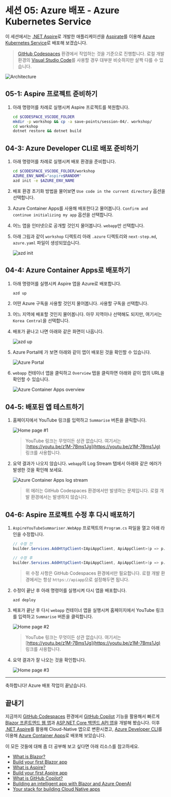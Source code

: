 # 세션 05: Azure 배포 - Azure Kubernetes Service

이 세션에서는 [.NET Aspire](https://learn.microsoft.com/ko-kr/dotnet/aspire/get-started/aspire-overview?WT.mc_id=dotnet-113934-juyoo)로 개발한 애플리케이션을 [Aspirate](https://github.com/prom3theu5/aspirational-manifests)를 이용해 [Azure Kubernetes Service](https://learn.microsoft.com/ko-kr/azure/aks/intro-kubernetes?WT.mc_id=dotnet-113934-juyoo)로 배포해 보겠습니다.

> [GitHub Codespaces](https://docs.github.com/ko/codespaces/overview) 환경에서 작업하는 것을 기준으로 진행합니다. 로컬 개발 환경의 [Visual Studio Code](https://code.visualstudio.com/?WT.mc_id=dotnet-113934-juyoo)를 사용할 경우 대부분 비슷하지만 살짝 다를 수 있습니다.

![Architecture](./images/04-architecture.png)

## 05-1: Aspire 프로젝트 준비하기

1. 아래 명령어를 차례로 실행시켜 Aspire 프로젝트를 복원합니다.

    ```bash
    cd $CODESPACE_VSCODE_FOLDER
    mkdir -p workshop && cp -a save-points/session-04/. workshop/
    cd workshop
    dotnet restore && dotnet build
    ```

## 04-3: Azure Developer CLI로 배포 준비하기

1. 아래 명령어를 차례로 실행시켜 배포 환경을 준비합니다.

    ```bash
    cd $CODESPACE_VSCODE_FOLDER/workshop
    AZURE_ENV_NAME="aspire$RANDOM"
    azd init -e $AZURE_ENV_NAME
    ```

1. 배포 환경 초기화 방법을 물어보면 `Use code in the current directory` 옵션을 선택합니다.
1. Azure Container Apps를 사용해 배포한다고 물어봅니다. `Confirm and continue initializing my app` 옵션을 선택합니다.
1. 어느 앱을 인터넷으로 공개할 것인지 물어봅니다. `webapp`만 선택합니다.
1. 아래 그림과 같이 `workshop` 디렉토리 아래 `.azure` 디렉토리와 `next-step.md`, `azure.yaml` 파일이 생성되었습니다.

    ![azd init](./images/04-azure-deployment-01.png)

## 04-4: Azure Container Apps로 배포하기

1. 아래 명령어를 실행시켜 Aspire 앱을 Azure로 배포합니다.

    ```bash
    azd up
    ```

1. 어떤 Azure 구독을 사용할 것인지 물어봅니다. 사용할 구독을 선택합니다.
1. 어느 지역에 배포할 것인지 물어봅니다. 아무 지역이나 선택해도 되지만, 여기서는 `Korea Central`을 선택합니다.
1. 배포가 끝나고 나면 아래와 같은 화면이 나옵니다.

    ![azd up](./images/04-azure-deployment-02.png)

1. Azure Portal에 가 보면 아래와 같이 앱이 배포된 것을 확인할 수 있습니다.

    ![Azure Portal](./images/04-azure-deployment-03.png)

1. `webapp` 컨테이너 앱을 클릭하고 `Overview` 탭을 클릭하면 아래와 같이 앱의 URL을 확인할 수 있습니다.

    ![Azure Container Apps overview](./images/04-azure-deployment-04.png)

## 04-5: 배포된 앱 테스트하기

1. 홈페이지에서 YouTube 링크를 입력하고 `Summarise` 버튼을 클릭합니다.

    ![Home page #1](./images/04-azure-deployment-05.png)

   > YouTube 링크는 무엇이든 상관 없습니다. 여기서는 [https://youtu.be/z1M-7Bms1Jg](https://youtu.be/z1M-7Bms1Jg) 링크를 사용합니다.

1. 요약 결과가 나오지 않습니다. `webapp`의 Log Stream 탭에서 아래와 같은 에러가 발생한 것을 확인해 보세요.

    ![Azure Container Apps log stream](./images/04-azure-deployment-06.png)

    > 위 에러는 GitHub Codespaces 환경에서만 발생하는 문제입니다. 로컬 개발 환경에서는 발생하지 않습니다.

## 04-6: Aspire 프로젝트 수정 후 다시 배포하기

1. `AspireYouTubeSummariser.WebApp` 프로젝트의 `Program.cs` 파일을 열고 아래 라인을 수정합니다.

    ```csharp
    // 수정 전
    builder.Services.AddHttpClient<IApiAppClient, ApiAppClient>(p => p.BaseAddress = new Uri("http://apiapp"));
    
    // 수정 후
    builder.Services.AddHttpClient<IApiAppClient, ApiAppClient>(p => p.BaseAddress = new Uri("https://apiapp"));
    ```

    > 위 수정 사항은 GitHub Codespaces 환경에서만 필요합니다. 로컬 개발 환경에서는 항상 `https://apiapp`으로 설정해두면 됩니다.

1. 수정이 끝난 후 아래 명령어를 실행시켜 다시 앱을 배포합니다.

    ```bash
    azd deploy
    ```

1. 배포가 끝난 후 다시 `webapp` 컨테이너 앱을 실행시켜 홈페이지에서 YouTube 링크를 입력하고 `Summarise` 버튼을 클릭합니다.

    ![Home page #2](./images/04-azure-deployment-07.png)

   > YouTube 링크는 무엇이든 상관 없습니다. 여기서는 [https://youtu.be/z1M-7Bms1Jg](https://youtu.be/z1M-7Bms1Jg) 링크를 사용합니다.

1. 요약 결과가 잘 나오는 것을 확인합니다.

    ![Home page #3](./images/04-azure-deployment-08.png)

---

축하합니다! Azure 배포 작업이 끝났습니다.

## 끝내기

지금까지 [GitHub Codespaces](https://docs.github.com/ko/codespaces/overview) 환경에서 [GitHub Copilot](https://docs.github.com/ko/copilot/overview-of-github-copilot/about-github-copilot-business) 기능을 활용해서 빠르게 [Blazor 프론트엔드 웹 앱](https://learn.microsoft.com/ko-kr/aspnet/core/blazor?WT.mc_id=dotnet-113934-juyoo)과 [ASP.NET Core 백엔드 API 앱](https://learn.microsoft.com/ko-kr/aspnet/core/fundamentals/apis?WT.mc_id=dotnet-113934-juyoo)을 개발해 봤습니다. 이후 [.NET Aspire](https://learn.microsoft.com/ko-kr/dotnet/aspire/get-started/aspire-overview?WT.mc_id=dotnet-113934-juyoo)를 활용해 Cloud-Native 앱으로 변환시켰고, [Azure Developer CLI](https://learn.microsoft.com/ko-kr/azure/developer/azure-developer-cli/overview?WT.mc_id=dotnet-113934-juyoo)를 이용해 [Azure Container Apps](https://learn.microsoft.com/ko-kr/azure/container-apps/overview?WT.mc_id=dotnet-113934-juyoo)로 배포해 보았습니다.

이 모든 것들에 대해 좀 더 공부해 보고 싶다면 아래 리소스를 참고하세요.

- [What is Blazor?](https://learn.microsoft.com/ko-kr/aspnet/core/blazor?WT.mc_id=dotnet-113934-juyoo)
- [Build your first Blazor app](https://dotnet.microsoft.com/ko-kr/apps/aspnet/web-apps/blazor?WT.mc_id=dotnet-113934-juyoo)
- [What is Aspire?](https://learn.microsoft.com/ko-kr/dotnet/aspire/get-started/aspire-overview?WT.mc_id=dotnet-113934-juyoo)
- [Build your first Aspire app](https://learn.microsoft.com/ko-kr/dotnet/aspire/get-started/quickstart-build-your-first-aspire-app?tabs=dotnet-cli&WT.mc_id=dotnet-113934-juyoo)
- [What is GitHub Copilot?](https://docs.github.com/ko/copilot)
- [Building an intelligent app with Blazor and Azure OpenAI](https://www.youtube.com/watch?v=TH12YSLLe9E&t=8464s)
- [Your stack for building Cloud Native apps](https://www.youtube.com/live/5IjKH-gy2Y0?si=dSMvC7arUeRpqBmz)
